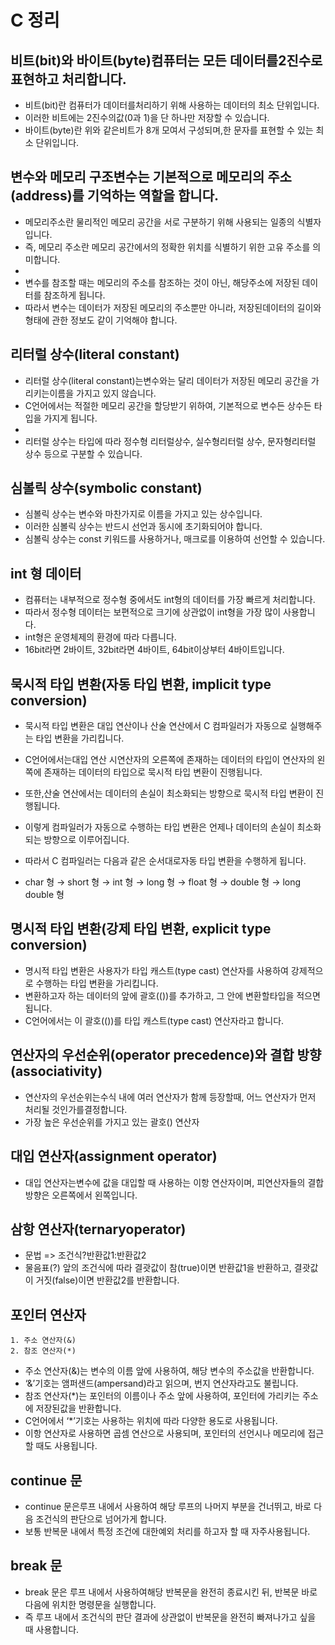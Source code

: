 # C 정리
## 비트(bit)와 바이트(byte)컴퓨터는 모든 데이터를2진수로 표현하고 처리합니다.
* 비트(bit)란 컴퓨터가 데이터를처리하기 위해 사용하는 데이터의 최소 단위입니다.
* 이러한 비트에는 2진수의값(0과 1)을 단 하나만 저장할 수 있습니다.
* 바이트(byte)란 위와 같은비트가 8개 모여서 구성되며,한 문자를 표현할 수 있는 최소 단위입니다.

## 변수와 메모리 구조변수는 기본적으로 메모리의 주소(address)를 기억하는 역할을 합니다.
* 메모리주소란 물리적인 메모리 공간을 서로 구분하기 위해 사용되는 일종의 식별자입니다.
* 즉, 메모리 주소란 메모리 공간에서의 정확한 위치를 식별하기 위한 고유 주소를 의미합니다.  
* 
* 변수를 참조할 때는 메모리의 주소를 참조하는 것이 아닌, 해당주소에 저장된 데이터를 참조하게 됩니다.
* 따라서 변수는 데이터가 저장된 메모리의 주소뿐만 아니라, 저장된데이터의 길이와 형태에 관한 정보도 같이 기억해야 합니다.

## 리터럴 상수(literal constant)
* 리터럴 상수(literal constant)는변수와는 달리 데이터가 저장된 메모리 공간을 가리키는이름을 가지고 있지 않습니다.
* C언어에서는 적절한 메모리 공간을 할당받기 위하여, 기본적으로 변수든 상수든 타입을 가지게 됩니다.
* 
* 리터럴 상수는 타입에 따라 정수형 리터럴상수, 실수형리터럴 상수, 문자형리터럴 상수 등으로 구분할 수 있습니다.

## 심볼릭 상수(symbolic constant)
* 심볼릭 상수는 변수와 마찬가지로 이름을 가지고 있는 상수입니다.
* 이러한 심볼릭 상수는 반드시 선언과 동시에 초기화되어야 합니다.
* 심볼릭 상수는 const 키워드를 사용하거나, 매크로를 이용하여 선언할 수 있습니다.


## int 형 데이터
* 컴퓨터는 내부적으로 정수형 중에서도 int형의 데이터를 가장 빠르게 처리합니다.
* 따라서 정수형 데이터는 보편적으로 크기에 상관없이 int형을 가장 많이 사용합니다.
* int형은 운영체제의 환경에 따라 다릅니다.
* 16bit라면 2바이트, 32bit라면 4바이트, 64bit이상부터 4바이트입니다.

## 묵시적 타입 변환(자동 타입 변환, implicit type conversion)
* 묵시적 타입 변환은 대입 연산이나 산술 연산에서 C 컴파일러가 자동으로 실행해주는 타입 변환을 가리킵니다.
* C언어에서는대입 연산 시연산자의 오른쪽에 존재하는 데이터의 타입이 연산자의 왼쪽에 존재하는 데이터의 타입으로 묵시적 타입 변환이 진행됩니다.
* 또한,산술 연산에서는 데이터의 손실이 최소화되는 방향으로 묵시적 타입 변환이 진행됩니다.

* 이렇게 컴파일러가 자동으로 수행하는 타입 변환은 언제나 데이터의 손실이 최소화되는 방향으로 이루어집니다.
* 따라서 C 컴파일러는 다음과 같은 순서대로자동 타입 변환을 수행하게 됩니다. 
* char 형 → short 형 → int 형 → long 형 → float 형 → double 형 → long double 형

## 명시적 타입 변환(강제 타입 변환, explicit type conversion)
* 명시적 타입 변환은 사용자가 타입 캐스트(type cast) 연산자를 사용하여 강제적으로 수행하는 타입 변환을 가리킵니다.
* 변환하고자 하는 데이터의 앞에 괄호(())를 추가하고, 그 안에 변환할타입을 적으면 됩니다.
* C언어에서는 이 괄호(())를 타입 캐스트(type cast) 연산자라고 합니다.


## 연산자의 우선순위(operator precedence)와 결합 방향(associativity)
* 연산자의 우선순위는수식 내에 여러 연산자가 함께 등장할때, 어느 연산자가 먼저 처리될 것인가를결정합니다.
* 가장 높은 우선순위를 가지고 있는 괄호() 연산자

## 대입 연산자(assignment operator)
* 대입 연산자는변수에 값을 대입할 때 사용하는 이항 연산자이며, 피연산자들의 결합 방향은 오른쪽에서 왼쪽입니다.

## 삼항 연산자(ternaryoperator)
* 문법 => 조건식?반환값1:반환값2 
* 물음표(?) 앞의 조건식에 따라 결괏값이 참(true)이면 반환값1을 반환하고, 결괏값이 거짓(false)이면 반환값2를 반환합니다.

## 포인터 연산자
	1. 주소 연산자(&)
	2. 참조 연산자(*)

* 주소 연산자(&)는 변수의 이름 앞에 사용하여, 해당 변수의 주소값을 반환합니다.
* ‘&’기호는 앰퍼샌드(ampersand)라고 읽으며, 번지 연산자라고도 불립니다.
* 참조 연산자(*)는 포인터의 이름이나 주소 앞에 사용하여, 포인터에 가리키는 주소에 저장된값을 반환합니다.
* C언어에서 ‘*’기호는 사용하는 위치에 따라 다양한 용도로 사용됩니다.
* 이항 연산자로 사용하면 곱셈 연산으로 사용되며, 포인터의 선언시나 메모리에 접근할 때도 사용됩니다.

## continue 문
* continue 문은루프 내에서 사용하여 해당 루프의 나머지 부분을 건너뛰고, 바로 다음 조건식의 판단으로 넘어가게 합니다.
* 보통 반복문 내에서 특정 조건에 대한예외 처리를 하고자 할 때 자주사용됩니다.

## break 문
* break 문은 루프 내에서 사용하여해당 반복문을 완전히 종료시킨 뒤, 반복문 바로 다음에 위치한 명령문을 실행합니다.
* 즉 루프 내에서 조건식의 판단 결과에 상관없이 반복문을 완전히 빠져나가고 싶을 때 사용합니다.